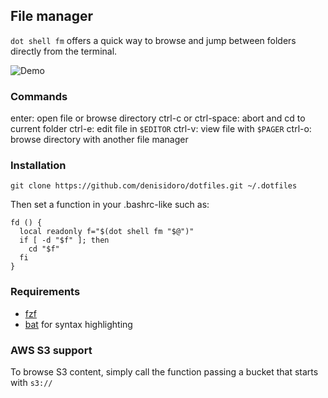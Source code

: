 ## File manager

`dot shell fm` offers a quick way to browse and jump between folders directly from the terminal.

![Demo](https://user-images.githubusercontent.com/3226564/59693889-05491480-91be-11e9-89dc-b5827cc15a20.gif)

### Commands

enter: open file or browse directory
ctrl-c or ctrl-space: abort and cd to current folder
ctrl-e: edit file in `$EDITOR`
ctrl-v: view file with `$PAGER`
ctrl-o: browse directory with another file manager

### Installation

```
git clone https://github.com/denisidoro/dotfiles.git ~/.dotfiles
```

Then set a function in your .bashrc-like such as:
```
fd () {
  local readonly f="$(dot shell fm "$@")"
  if [ -d "$f" ]; then
    cd "$f"
  fi
}
```

### Requirements

- [fzf](https://github.com/junegunn/fzf)
- [bat](https://github.com/sharkdp/bat) for syntax highlighting

### AWS S3 support

To browse S3 content, simply call the function passing a bucket that starts with `s3://`